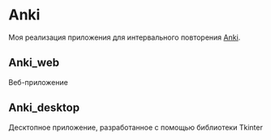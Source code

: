 # Anki
Моя реализация приложения для интервального повторения [Anki](https://apps.ankiweb.net).

## Anki_web
Веб-приложение

## Anki_desktop
Десктопное приложение, разработанное с помощью библиотеки Tkinter
